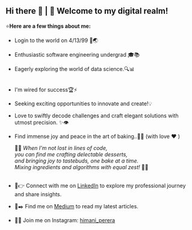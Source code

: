 ## Hi there 👋 | 🚀 Welcome to my digital realm!<br>

 ⭐<b>Here are a few things about me:</b>
 
- Login to the world on 4/13/99 🎂🌏

- Enthusiastic software engineering undergrad 🎓📚

- Eagerly exploring the world of data science.🔍📊
  <br><br>

- I'm wired for success🏆⚡

- Seeking exciting opportunities to innovate and create!💡

- Love to swiftly decode challenges and craft elegant solutions with utmost precision. ✨👁

- Find immense joy and peace in the art of baking..🧁🍪 (with love ❤ )<br>

  🍞💭<i> When I'm not lost in lines of code,<br>
  you can find me crafting delectable desserts,<br>
  and bringing joy to tastebuds, one bake at a time.<br>
  Mixing ingredients and algorithms with equal zest!</i> 🍰🤖
  <br><br>

- 🔖👉 Connect with me on [LinkedIn](https://www.linkedin.com/in/himani413/) to explore my professional journey and share insights.
  
- 📃✒️ Find me on [Medium](https://medium.com/@pereradinithi99) to read my latest articles.

- 📸🦋 Join me on Instagram: [himani_perera](https://www.instagram.com/himani_perera/)


